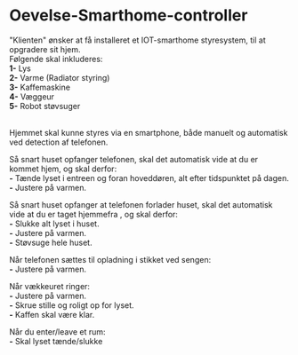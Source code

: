 # Oevelse-Smarthome-controller

"Klienten" ønsker at få installeret et IOT-smarthome styresystem, til at opgradere sit hjem.  <Br />
Følgende skal inkluderes: <Br />
**1-** Lys  <Br />
**2-** Varme (Radiator styring)  <Br />
**3-** Kaffemaskine  <Br />
**4-** Væggeur  <Br />
**5-** Robot støvsuger   <Br /> <Br />

Hjemmet skal kunne styres via en smartphone, både manuelt og automatisk ved detection af telefonen. <Br />


Så snart huset opfanger telefonen, skal det automatisk vide at du er kommet hjem, og skal derfor: <Br />
**-** Tænde lyset i entreen og foran hoveddøren, alt efter tidspunktet på dagen.<Br />
**-** Justere på varmen. <Br />

Så snart huset opfanger at telefonen forlader huset, skal det automatisk vide at du er taget hjemmefra , og skal derfor: <Br />
**-** Slukke alt lyset i huset.<Br />
**-** Justere på varmen. <Br />
**-** Støvsuge hele huset. <Br />

Når telefonen sættes til opladning i stikket ved sengen: <Br />
**-** Justere på varmen. <Br />

Når vækkeuret ringer: <Br />
**-** Justere på varmen. <Br />
**-** Skrue stille og roligt op for lyset. <Br />
**-** Kaffen skal være klar. <Br />

Når du enter/leave et rum: <Br />
**-** Skal lyset tænde/slukke <Br />


